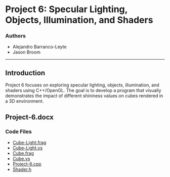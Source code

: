 # Project 6: Specular Lighting, Objects, Illumination, and Shaders

### Authors

- Alejandro Barranco-Leyte
- Jason Broom
---

## Introduction

Project 6 focuses on exploring specular lighting, objects, illumination, and shaders using C++/OpenGL. The goal is to develop a program that visually demonstrates the impact of different shininess values on cubes rendered in a 3D environment.

## Project-6.docx

### Code Files

- [Cube-Light.frag](Cube-Light.frag)
- [Cube-Light.vs](Cube-Light.vs)
- [Cube.frag](Cube.frag)
- [Cube.vs](Cube.vs)
- [Project-6.cpp](Project-6.cpp)
- [Shader.h](Shader.h)

